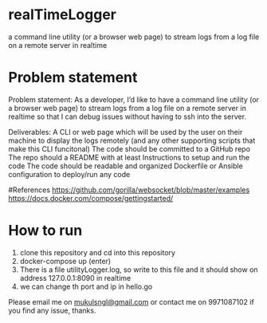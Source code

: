 # realTimeLogger
a command line utility (or a browser web page) to stream logs from a log file on a remote server in realtime

# Problem statement
Problem statement: As a developer, I’d like to have a command line utility (or a browser web page) to stream logs from a log file on a remote server in realtime so that I can debug issues without having to ssh into the server.

Deliverables:
A CLI or web page which will be used by the user on their machine to display the logs remotely (and any other supporting scripts that make this CLI funcitonal)
The code should be committed to a GitHub repo
The repo should a README with at least 
Instructions to setup and run the code
The code should be readable and organized 
Dockerfile or Ansible configuration to deploy/run any code

#References
https://github.com/gorilla/websocket/blob/master/examples
https://docs.docker.com/compose/gettingstarted/

# How to run 

1. clone this repository and cd into this repository
2. docker-compose up (enter)
2. There is a file utilityLogger.log, so write to this file and it should show on address 127.0.0.1:8090 in realtime
3. we can change th port and ip in hello.go

Please email me on mukulsngl@gmail.com or contact me on 9971087102 if you find any issue, thanks.